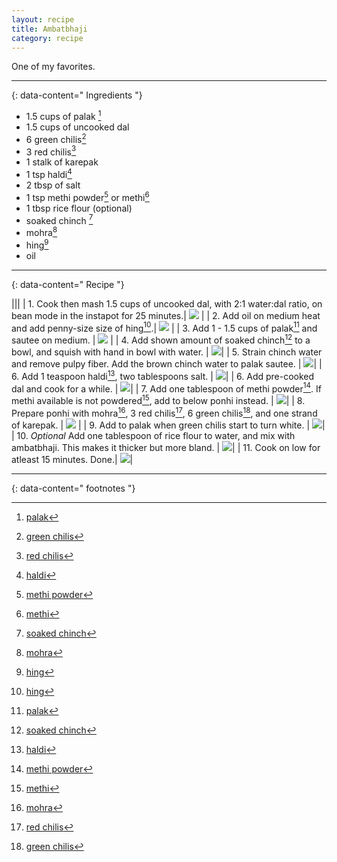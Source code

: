 ```yaml
---
layout: recipe
title: Ambatbhaji
category: recipe
---
```


One of my favorites. 

---
{: data-content=" Ingredients "}

- 1.5 cups of palak [^1]
- 1.5 cups of uncooked dal
- 6 green chilis[^2]
- 3 red chilis[^3]
- 1 stalk of karepak
- 1 tsp haldi[^4]
- 2 tbsp of salt
- 1 tsp methi powder[^5] or methi[^6]
- 1 tbsp rice flour (optional)
- soaked chinch [^7]
- mohra[^8]
- hing[^9]
- oil

---
{: data-content=" Recipe "}

|<img src="https://raw.githubusercontent.com/abadari3/abadari3.github.io/master/_images/dalmakhani0.png" style="width: 0%;height: 0;">|<img src="https://raw.githubusercontent.com/abadari3/abadari3.github.io/master/_images/dalmakhani0.png" style="width: 0%;height: 0;">|
| 1. Cook then mash 1.5 cups of uncooked dal, with 2:1 water:dal ratio, on bean mode in the instapot for 25 minutes.| <img src="https://raw.githubusercontent.com/abadari3/abadari3.github.io/master/_images/ambatbhaji0.png"> |
| 2. Add oil on medium heat and add penny-size size of hing[^9].| <img src="https://raw.githubusercontent.com/abadari3/abadari3.github.io/master/_images/ambatbhaji1.png" > |
| 3. Add 1 - 1.5 cups of palak[^1] and sautee on medium. | <img src="https://raw.githubusercontent.com/abadari3/abadari3.github.io/master/_images/ambatbhaji2.png"> |
| 4. Add shown amount of soaked chinch[^7] to a bowl, and squish with hand in bowl with water. | <img src="https://raw.githubusercontent.com/abadari3/abadari3.github.io/master/_images/ambatbhaji3.png">|
| 5. Strain chinch water and remove pulpy fiber. Add the brown chinch water to palak sautee.  | <img src="https://raw.githubusercontent.com/abadari3/abadari3.github.io/master/_images/ambatbhaji4.png">|
| 6. Add 1 teaspoon haldi[^4], two tablespoons salt. | <img src="https://raw.githubusercontent.com/abadari3/abadari3.github.io/master/_images/ambatbhaji5.png">|
| 6. Add pre-cooked dal and cook for a while. | <img src="https://raw.githubusercontent.com/abadari3/abadari3.github.io/master/_images/ambatbhaji6.png">|
| 7. Add one tablespoon of methi powder[^5]. If methi available is not powdered[^6], add to below ponhi instead. | <img src="https://raw.githubusercontent.com/abadari3/abadari3.github.io/master/_images/ambatbhaji7.png">|
| 8. Prepare ponhi with mohra[^8], 3 red chilis[^3], 6 green chilis[^2], and one strand of karepak. | <img src="https://raw.githubusercontent.com/abadari3/abadari3.github.io/master/_images/ambatbhaji8.png"> |
| 9. Add to palak when green chilis start to turn white. | <img src="https://raw.githubusercontent.com/abadari3/abadari3.github.io/master/_images/ambatbhaji9.png">|
| 10. *Optional* Add one tablespoon of rice flour to water, and mix with ambatbhaji. This makes it thicker but more bland. | <img src="https://raw.githubusercontent.com/abadari3/abadari3.github.io/master/_images/ambatbhaji10.png">|
| 11. Cook on low for atleast 15 minutes. Done.| <img src="https://raw.githubusercontent.com/abadari3/abadari3.github.io/master/_images/ambatbhaji11.png">| 


---
{: data-content=" footnotes "}

[^1]: [palak](/ingredients#palak)
[^2]: [green chilis](/ingredients#greenchilies)
[^3]: [red chilis](/ingredients#redchilies)
[^4]: [haldi](/ingredients#haldi)
[^5]: [methi powder](/ingredients#methipowder)
[^6]: [methi](/ingredients#methi)
[^7]: [soaked chinch](/ingredients#soakedchinch)
[^8]: [mohra](/ingredients#mohra)
[^9]: [hing](/ingredients#hing)